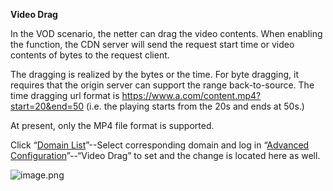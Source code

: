 **Video Drag**

In the VOD scenario, the netter can drag the video contents. When enabling the function, the CDN server will send the request start time or video contents of bytes to the request client.

The dragging is realized by the bytes or the time. For byte dragging, it requires that the origin server can support the range back-to-source. The time dragging url format is https://www.a.com/content.mp4?start=20&end=50 (i.e. the playing starts from the 20s and ends at 50s.)

At present, only the MP4 file format is supported.

Click “[Domain List](https://cdn-console.jdcloud.com/domainlist)”--Select corresponding domain and log in “[Advanced Configuration](https://cdn-console.jdcloud.com/detail/advanced?id=pid-test1.jcloud.com)”--“Video Drag” to set and the change is located here as well.

![image.png](https://img1.jcloudcs.com/cms/381c8249-23ab-49db-b98c-e56537a2676f20180205110128.png) 
